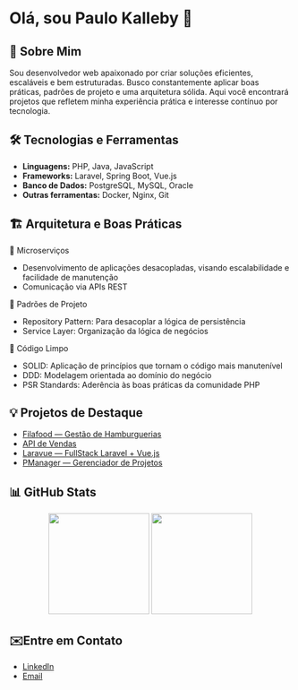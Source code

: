 # Olá, sou Paulo Kalleby 👋

## 🚀 Sobre Mim
Sou desenvolvedor web apaixonado por criar soluções eficientes, escaláveis e bem estruturadas. Busco constantemente aplicar boas práticas, padrões de projeto e uma arquitetura sólida.
Aqui você encontrará projetos que refletem minha experiência prática e interesse contínuo por tecnologia.

## 🛠️ Tecnologias e Ferramentas
- **Linguagens:** PHP, Java, JavaScript
- **Frameworks:** Laravel, Spring Boot, Vue.js
- **Banco de Dados:** PostgreSQL, MySQL, Oracle
- **Outras ferramentas:** Docker, Nginx, Git

## 🏗 Arquitetura e Boas Práticas
🔹 Microserviços
- Desenvolvimento de aplicações desacopladas, visando escalabilidade e facilidade de manutenção
- Comunicação via APIs REST

🔹 Padrões de Projeto
- Repository Pattern: Para desacoplar a lógica de persistência
- Service Layer: Organização da lógica de negócios

🔹 Código Limpo
- SOLID: Aplicação de princípios que tornam o código mais manutenível
- DDD: Modelagem orientada ao domínio do negócio
- PSR Standards: Aderência às boas práticas da comunidade PHP

## 💡 Projetos de Destaque
- [Filafood — Gestão de Hamburguerias](https://github.com/paulokalleby/filafood)
- [API de Vendas](https://github.com/paulokalleby/api-vendas)
- [Laravue — FullStack Laravel + Vue.js](https://github.com/paulokalleby/laravue)
- [PManager — Gerenciador de Projetos](https://github.com/paulokalleby/pmanager)

## 📊 GitHub Stats  
<div align="center"> <img height="180em" src="https://github-readme-stats.vercel.app/api?username=paulokalleby&show_icons=true&theme=radical" /> <img height="180em" src="https://github-readme-stats.vercel.app/api/top-langs/?username=paulokalleby&layout=compact&theme=radical" /> </div>

## ✉️Entre em Contato
- [LinkedIn](https://www.linkedin.com/in/paulokalleby)
- [Email](mailto:paulo.devweb@gmail.com)
